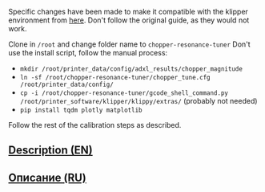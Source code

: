 Specific changes have been made to make it compatible with the klipper environment from [here](https://github.com/xblax/flashforge_ad5m_klipper_mod/).
Don't follow the original guide, as they would not work.

Clone in `/root` and change folder name to `chopper-resonance-tuner`
Don't use the install script, follow the manual process:
- `mkdir /root/printer_data/config/adxl_results/chopper_magnitude`
- `ln -sf /root/chopper-resonance-tuner/chopper_tune.cfg /root/printer_data/config/`
- `cp -i /root/chopper-resonance-tuner/gcode_shell_command.py /root/printer_software/klipper/klippy/extras/` (probably not needed)
- `pip install tqdm plotly matplotlib`

Follow the rest of the calibration steps as described.

##  [Description (EN)](/wiki/EN.md) 
##  [Описание (RU)](/wiki/RU.md)
